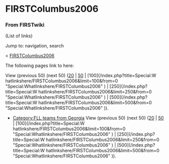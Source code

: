 # FIRSTColumbus2006

### From FIRSTwiki

(List of links)

Jump to: navigation, search

&lt; [FIRSTColumbus2006](/index.php?title=FIRSTColumbus2006&redirect=no
"FIRSTColumbus2006" )  

The following pages link to here:

View (previous 50) (next 50)
([20](/index.php?title=Special:Whatlinkshere/FIRSTColumbus2006&limit=20&from=0
"Special:Whatlinkshere/FIRSTColumbus2006" ) |
[50](/index.php?title=Special:Whatlinkshere/FIRSTColumbus2006&limit=50&from=0
"Special:Whatlinkshere/FIRSTColumbus2006" ) | [100](/index.php?title=Special:W
hatlinkshere/FIRSTColumbus2006&limit=100&from=0
"Special:Whatlinkshere/FIRSTColumbus2006" ) | [250](/index.php?title=Special:W
hatlinkshere/FIRSTColumbus2006&limit=250&from=0
"Special:Whatlinkshere/FIRSTColumbus2006" ) | [500](/index.php?title=Special:W
hatlinkshere/FIRSTColumbus2006&limit=500&from=0
"Special:Whatlinkshere/FIRSTColumbus2006" )).

  * [Category:FLL teams from Georgia](Category:FLL_teams_from_Georgia "Category:FLL teams from Georgia" )
View (previous 50) (next 50)
([20](/index.php?title=Special:Whatlinkshere/FIRSTColumbus2006&limit=20&from=0
"Special:Whatlinkshere/FIRSTColumbus2006" ) |
[50](/index.php?title=Special:Whatlinkshere/FIRSTColumbus2006&limit=50&from=0
"Special:Whatlinkshere/FIRSTColumbus2006" ) | [100](/index.php?title=Special:W
hatlinkshere/FIRSTColumbus2006&limit=100&from=0
"Special:Whatlinkshere/FIRSTColumbus2006" ) | [250](/index.php?title=Special:W
hatlinkshere/FIRSTColumbus2006&limit=250&from=0
"Special:Whatlinkshere/FIRSTColumbus2006" ) | [500](/index.php?title=Special:W
hatlinkshere/FIRSTColumbus2006&limit=500&from=0
"Special:Whatlinkshere/FIRSTColumbus2006" )).

